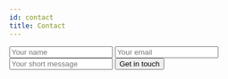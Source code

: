 ```yaml
---
id: contact
title: Contact
---
```


<form
class="contact"
action="https://formspree.io/davis@phillypublishing.com"
method="POST">
  <input type="text" name="name" placeholder="Your name" />
  <input type="email" name="_replyto"  placeholder="Your email" />
  <input type="textarea" name="message" placeholder="Your short message" />
  <input type="hidden" name="_subject" value="Newsroom in a Box contact" />
  <input type="text" name="_gotcha" style="display:none" />
  <input type="hidden" name="_next" value="https://newsroominabox.com" />
  <input class="btn btn-subs" type="submit" value="Get in touch">
</form>